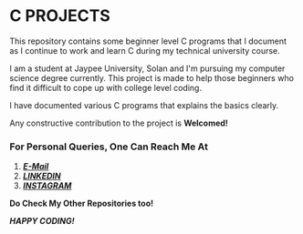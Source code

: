 # C PROJECTS

This repository contains some beginner level C programs that I document as I continue to work and learn C during my technical university course.

I am a student at Jaypee University, Solan and I'm pursuing my computer science degree currently. This project is made to help those beginners who find it difficult to cope up with college level coding.

I have documented various C programs that explains the basics clearly.

Any constructive contribution to the project is __Welcomed!__

### For Personal Queries, One Can Reach Me At

1. [__*E-Mail*__](mailto:moulik.chaturvedi26@gmail.com)
2. [__*LINKEDIN*__](https://www.linkedin.com/in/moulik-chaturvedi-7b7aab157/)
3. [__*INSTAGRAM*__](https://www.instagram.com/multidimensionalspacesnake/)

__Do Check My Other Repositories too!__

__*HAPPY CODING!*__
